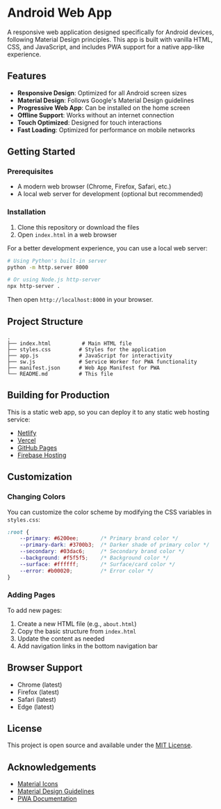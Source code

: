 # Android Web App

A responsive web application designed specifically for Android devices, following Material Design principles. This app is built with vanilla HTML, CSS, and JavaScript, and includes PWA support for a native app-like experience.

## Features

- **Responsive Design**: Optimized for all Android screen sizes
- **Material Design**: Follows Google's Material Design guidelines
- **Progressive Web App**: Can be installed on the home screen
- **Offline Support**: Works without an internet connection
- **Touch Optimized**: Designed for touch interactions
- **Fast Loading**: Optimized for performance on mobile networks

## Getting Started

### Prerequisites

- A modern web browser (Chrome, Firefox, Safari, etc.)
- A local web server for development (optional but recommended)

### Installation

1. Clone this repository or download the files
2. Open `index.html` in a web browser

For a better development experience, you can use a local web server:

```bash
# Using Python's built-in server
python -m http.server 8000

# Or using Node.js http-server
npx http-server .
```

Then open `http://localhost:8000` in your browser.

## Project Structure

```
.
├── index.html          # Main HTML file
├── styles.css         # Styles for the application
├── app.js             # JavaScript for interactivity
├── sw.js              # Service Worker for PWA functionality
├── manifest.json      # Web App Manifest for PWA
└── README.md          # This file
```

## Building for Production

This is a static web app, so you can deploy it to any static web hosting service:

- [Netlify](https://www.netlify.com/)
- [Vercel](https://vercel.com/)
- [GitHub Pages](https://pages.github.com/)
- [Firebase Hosting](https://firebase.google.com/docs/hosting)

## Customization

### Changing Colors

You can customize the color scheme by modifying the CSS variables in `styles.css`:

```css
:root {
    --primary: #6200ee;       /* Primary brand color */
    --primary-dark: #3700b3;  /* Darker shade of primary color */
    --secondary: #03dac6;     /* Secondary brand color */
    --background: #f5f5f5;    /* Background color */
    --surface: #ffffff;       /* Surface/card color */
    --error: #b00020;         /* Error color */
}
```

### Adding Pages

To add new pages:

1. Create a new HTML file (e.g., `about.html`)
2. Copy the basic structure from `index.html`
3. Update the content as needed
4. Add navigation links in the bottom navigation bar

## Browser Support

- Chrome (latest)
- Firefox (latest)
- Safari (latest)
- Edge (latest)

## License

This project is open source and available under the [MIT License](LICENSE).

## Acknowledgements

- [Material Icons](https://fonts.google.com/icons)
- [Material Design Guidelines](https://material.io/design)
- [PWA Documentation](https://web.dev/progressive-web-apps/)
